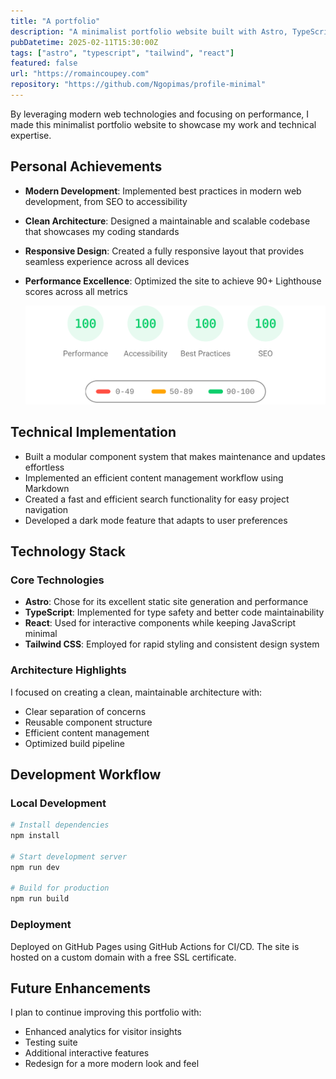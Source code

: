 ```yaml
---
title: "A portfolio"
description: "A minimalist portfolio website built with Astro, TypeScript, and Tailwind CSS, showcasing my projects and technical expertise."
pubDatetime: 2025-02-11T15:30:00Z
tags: ["astro", "typescript", "tailwind", "react"]
featured: false
url: "https://romaincoupey.com"
repository: "https://github.com/Ngopimas/profile-minimal"
---
```


By leveraging modern web technologies and focusing on performance, I made this minimalist portfolio website to showcase my work and technical expertise.

## Personal Achievements

- **Modern Development**: Implemented best practices in modern web development, from SEO to accessibility
- **Clean Architecture**: Designed a maintainable and scalable codebase that showcases my coding standards
- **Responsive Design**: Created a fully responsive layout that provides seamless experience across all devices
- **Performance Excellence**: Optimized the site to achieve 90+ Lighthouse scores across all metrics

  ![Lighthouse Score](/src/assets/images/lighthouse-score.svg)

## Technical Implementation

- Built a modular component system that makes maintenance and updates effortless
- Implemented an efficient content management workflow using Markdown
- Created a fast and efficient search functionality for easy project navigation
- Developed a dark mode feature that adapts to user preferences

## Technology Stack

### Core Technologies

- **Astro**: Chose for its excellent static site generation and performance
- **TypeScript**: Implemented for type safety and better code maintainability
- **React**: Used for interactive components while keeping JavaScript minimal
- **Tailwind CSS**: Employed for rapid styling and consistent design system

### Architecture Highlights

I focused on creating a clean, maintainable architecture with:

- Clear separation of concerns
- Reusable component structure
- Efficient content management
- Optimized build pipeline

## Development Workflow

### Local Development

```bash
# Install dependencies
npm install

# Start development server
npm run dev

# Build for production
npm run build
```

### Deployment

Deployed on GitHub Pages using GitHub Actions for CI/CD. The site is hosted on a custom domain with a free SSL certificate.

## Future Enhancements

I plan to continue improving this portfolio with:

- Enhanced analytics for visitor insights
- Testing suite
- Additional interactive features
- Redesign for a more modern look and feel
